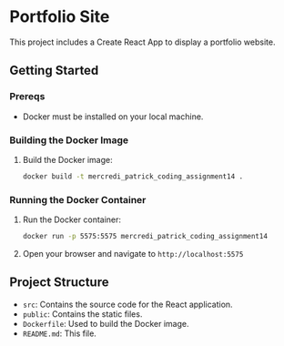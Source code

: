 # Portfolio Site

This project includes a Create React App to display a portfolio website.

## Getting Started

### Prereqs

- Docker must be installed on your local machine.

### Building the Docker Image

1. Build the Docker image:
   ```bash
   docker build -t mercredi_patrick_coding_assignment14 .
   ```

### Running the Docker Container

1. Run the Docker container:

   ```bash
   docker run -p 5575:5575 mercredi_patrick_coding_assignment14
   ```

2. Open your browser and navigate to `http://localhost:5575`

## Project Structure

- `src`: Contains the source code for the React application.
- `public`: Contains the static files.
- `Dockerfile`: Used to build the Docker image.
- `README.md`: This file.
